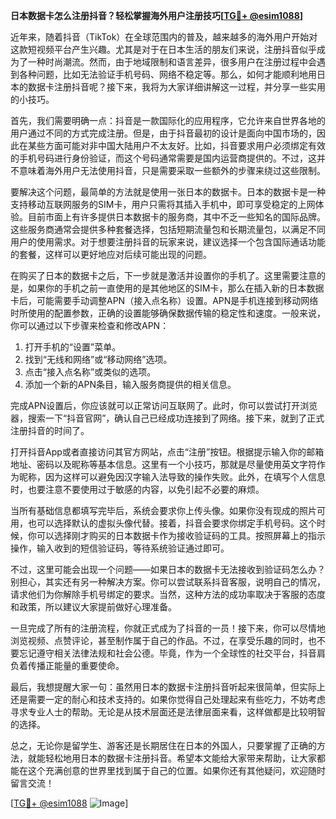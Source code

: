 **日本数据卡怎么注册抖音？轻松掌握海外用户注册技巧[[TG💪+ @esim1088](https://t.me/s/esim1088)]**

近年来，随着抖音（TikTok）在全球范围内的普及，越来越多的海外用户开始对这款短视频平台产生兴趣。尤其是对于在日本生活的朋友们来说，注册抖音似乎成为了一种时尚潮流。然而，由于地域限制和语言差异，很多用户在注册过程中会遇到各种问题，比如无法验证手机号码、网络不稳定等。那么，如何才能顺利地用日本的数据卡注册抖音呢？接下来，我将为大家详细讲解这一过程，并分享一些实用的小技巧。

首先，我们需要明确一点：抖音是一款国际化的应用程序，它允许来自世界各地的用户通过不同的方式完成注册。但是，由于抖音最初的设计是面向中国市场的，因此在某些方面可能对非中国大陆用户不太友好。比如，抖音要求用户必须绑定有效的手机号码进行身份验证，而这个号码通常需要是国内运营商提供的。不过，这并不意味着海外用户无法使用抖音，只是需要采取一些额外的步骤来绕过这些限制。

要解决这个问题，最简单的方法就是使用一张日本的数据卡。日本的数据卡是一种支持移动互联网服务的SIM卡，用户只需将其插入手机中，即可享受稳定的上网体验。目前市面上有许多提供日本数据卡的服务商，其中不乏一些知名的国际品牌。这些服务商通常会提供多种套餐选择，包括短期流量包和长期流量包，以满足不同用户的使用需求。对于想要注册抖音的玩家来说，建议选择一个包含国际通话功能的套餐，这样可以更好地应对后续可能出现的问题。

在购买了日本的数据卡之后，下一步就是激活并设置你的手机了。这里需要注意的是，如果你的手机之前一直使用的是其他地区的SIM卡，那么在插入新的日本数据卡后，可能需要手动调整APN（接入点名称）设置。APN是手机连接到移动网络时所使用的配置参数，正确的设置能够确保数据传输的稳定性和速度。一般来说，你可以通过以下步骤来检查和修改APN：

1. 打开手机的“设置”菜单。
2. 找到“无线和网络”或“移动网络”选项。
3. 点击“接入点名称”或类似的选项。
4. 添加一个新的APN条目，输入服务商提供的相关信息。

完成APN设置后，你应该就可以正常访问互联网了。此时，你可以尝试打开浏览器，搜索一下“抖音官网”，确认自己已经成功连接到了网络。接下来，就到了正式注册抖音的时间了。

打开抖音App或者直接访问其官方网站，点击“注册”按钮。根据提示输入你的邮箱地址、密码以及昵称等基本信息。这里有一个小技巧，那就是尽量使用英文字符作为昵称，因为这样可以避免因汉字输入法导致的操作失败。此外，在填写个人信息时，也要注意不要使用过于敏感的内容，以免引起不必要的麻烦。

当所有基础信息都填写完毕后，系统会要求你上传头像。如果你没有现成的照片可用，也可以选择默认的虚拟头像代替。接着，抖音会要求你绑定手机号码。这个时候，你可以选择刚才购买的日本数据卡作为接收验证码的工具。按照屏幕上的指示操作，输入收到的短信验证码，等待系统验证通过即可。

不过，这里可能会出现一个问题——如果日本的数据卡无法接收到验证码怎么办？别担心，其实还有另一种解决方案。你可以尝试联系抖音客服，说明自己的情况，请求他们为你解除手机号绑定的要求。当然，这种方法的成功率取决于客服的态度和政策，所以建议大家提前做好心理准备。

一旦完成了所有的注册流程，你就正式成为了抖音的一员！接下来，你可以尽情地浏览视频、点赞评论，甚至制作属于自己的作品。不过，在享受乐趣的同时，也不要忘记遵守相关法律法规和社会公德。毕竟，作为一个全球性的社交平台，抖音肩负着传播正能量的重要使命。

最后，我想提醒大家一句：虽然用日本的数据卡注册抖音听起来很简单，但实际上还是需要一定的耐心和技术支持的。如果你觉得自己处理起来有些吃力，不妨考虑寻求专业人士的帮助。无论是从技术层面还是法律层面来看，这样做都是比较明智的选择。

总之，无论你是留学生、游客还是长期居住在日本的外国人，只要掌握了正确的方法，就能轻松地用日本的数据卡注册抖音。希望本文能给大家带来帮助，让大家都能在这个充满创意的世界里找到属于自己的位置。如果你还有其他疑问，欢迎随时留言交流！

[[TG💪+ @esim1088](https://t.me/s/esim1088) ![Image](https://i.postimg.cc/4NQfJmqS/Snipaste-2025-05-13-00-14-12.png)]